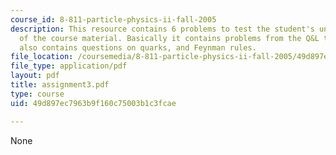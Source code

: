 ```yaml
---
course_id: 8-811-particle-physics-ii-fall-2005
description: This resource contains 6 problems to test the student's understanding
  of the course material. Basically it contains problems from the Q&L textbook. It
  also contains questions on quarks, and Feynman rules.
file_location: /coursemedia/8-811-particle-physics-ii-fall-2005/49d897ec7963b9f160c75003b1c3fcae_assignment3.pdf
file_type: application/pdf
layout: pdf
title: assignment3.pdf
type: course
uid: 49d897ec7963b9f160c75003b1c3fcae

---
```

None